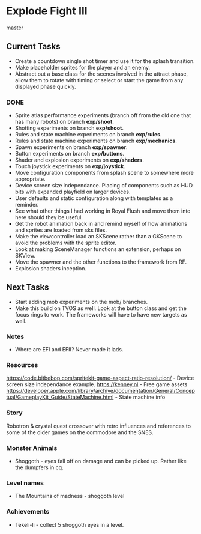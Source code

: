 # Explode Fight III
master

## Current Tasks
- Create a countdown single shot timer and use it for the splash transition.
- Make placeholder sprites for the player and an enemy.
- Abstract out a base class for the scenes involved in the attract phase, allow them to rotate with timing or select or start the game from any displayed phase quickly.

### DONE
- Sprite atlas performance experiments (branch off from the old one that has many robots) on branch __exp/shoot__.
- Shotting experiments on branch __exp/shoot__.
- Rules and state machine experiments on branch __exp/rules__.
- Rules and state machine experiments on branch __exp/mechanics__.
- Spawn experiments on branch __exp/spawner__.
- Button experiments on branch __exp/buttons__.
- Shader and explosion experiments on __exp/shaders__.
- Touch joystick experiments on __exp/joystick__.
- Move configuration components from splash scene to somewhere more appropriate.
- Device screen size independance. Placing of components such as HUD bits with expanded playfield on larger devices.
- User defaults and static configuration along with templates as a reminder.
- See what other things I had working in Royal Flush and move them into here should they be useful.
- Get the robot animation back in and remind myself of how animations and sprites are loaded from sks files.
- Make the viewcontroller load an SKScene rather than a GKScene to avoid the problems with the sprite editor.
- Look at making SceneManager functions an extension, perhaps on SKView.
- Move the spawner and the other functions to the framework from RF.
- Explosion shaders inception.

## Next Tasks
- Start adding mob experiments on the mob/ branches.
- Make this build on TVOS as well. Look at the button class and get the focus rings to work. The frameworks will have to have new targets as well.

### Notes
- Where are EFI and EFII? Never made it lads.

### Resources
https://code.bitbebop.com/spritekit-game-aspect-ratio-resolution/ - Device screen size independance example.
https://kenney.nl - Free game assets  
https://developer.apple.com/library/archive/documentation/General/Conceptual/GameplayKit_Guide/StateMachine.html - State machine info  

### Story
Robotron & crystal quest crossover with retro influences and references to some of the older games on the commodore and the SNES.

### Monster Animals
- Shoggoth - eyes fall off on damage and can be picked up. Rather like the dumpfers in cq.

### Level names
- The Mountains of madness - shoggoth level

### Achievements
- Tekeli-li - collect 5 shoggoth eyes in a level.
